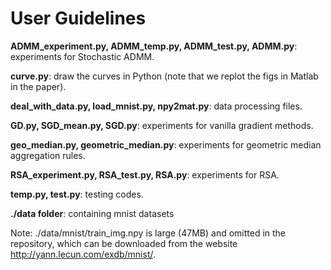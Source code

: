 # User Guidelines

**ADMM_experiment.py, ADMM_temp.py, ADMM_test.py, ADMM.py**: experiments for Stochastic ADMM.

**curve.py**: draw the curves in Python (note that we replot the figs in Matlab in the paper).

**deal_with_data.py, load_mnist.py, npy2mat.py**: data processing files.

**GD.py, SGD_mean.py, SGD.py**: experiments for vanilla gradient methods.

**geo_median.py, geometric_median.py**: experiments for geometric median aggregation rules.

**RSA_experiment.py, RSA_test.py, RSA.py**: experiments for RSA.

**temp.py, test.py**: testing codes.

**./data folder**: containing mnist datasets

Note: ./data/mnist/train_img.npy is large (47MB) and omitted in the repository, which can be downloaded from the website http://yann.lecun.com/exdb/mnist/.
